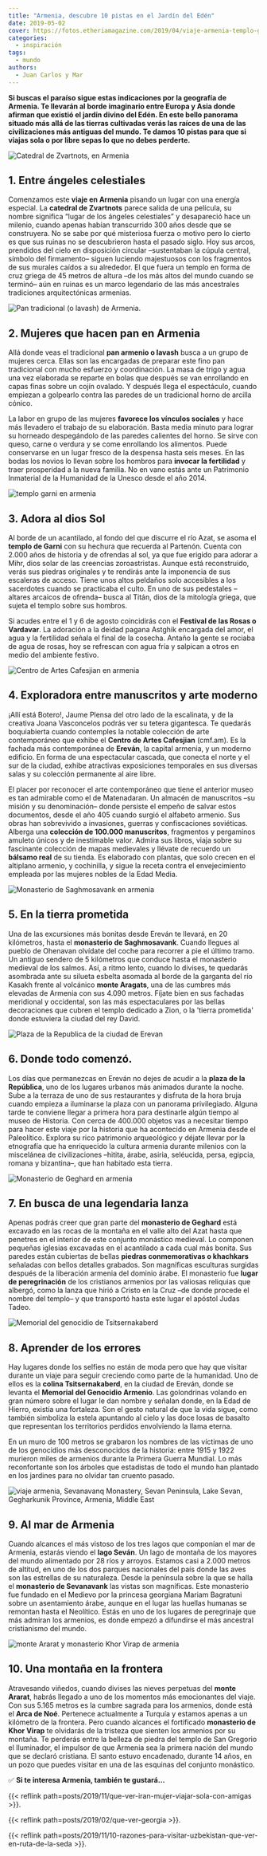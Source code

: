 ```yaml
---
title: "Armenia, descubre 10 pistas en el Jardín del Edén"
date: 2019-05-02
cover: https://fotos.etheriamagazine.com/2019/04/viaje-armenia-templo-garni-e1555859873292.jpg
categories: 
  - inspiración
tags: 
  - mundo
authors: 
  - Juan Carlos y Mar
---
```


**Si buscas el paraíso sigue estas indicaciones por la geografía de Armenia. Te llevarán 
al borde imaginario entre Europa y Asia donde afirman que existió el jardín divino del 
Edén. En este bello panorama situado más allá de las tierras cultivadas verás las raíces 
de una de las civilizaciones más antiguas del mundo. Te damos 10 pistas para que si 
viajas sola o por libre sepas lo que no debes perderte.** 

![Catedral de Zvartnots, en Armenia](https://fotos.etheriamagazine.com/2019/04/viaje-armenia-Catedral-Zvartnots-e1555859798285.jpg "Catedral de Zvartnots.")

## 1\. Entre ángeles celestiales

Comenzamos este **viaje en Armenia** pisando un lugar con una energía especial. La 
**catedral de Zvartnots** parece salida de una película, su nombre significa “lugar de 
los ángeles celestiales” y desapareció hace un milenio, cuando apenas habían 
transcurrido 300 años desde que se construyera. No se sabe por qué misteriosa fuerza o 
motivo pero lo cierto es que sus ruinas no se descubrieron hasta el pasado siglo. Hoy 
sus arcos, prendidos del cielo en disposición circular –sustentaban la cúpula central, 
símbolo del firmamento– siguen luciendo majestuosos con los fragmentos de sus murales 
caídos a su alrededor. El que fuera un templo en forma de cruz griega de 45 metros de 
altura –de los más altos del mundo cuando se terminó– aún en ruinas es un marco 
legendario de las más ancestrales tradiciones arquitectónicas armenias. 

![Pan tradicional (o lavash) de Armenia.](https://fotos.etheriamagazine.com/2019/04/viaje-armenia-pan-lavash.jpg "Pan tradicional (o lavash) de Armenia.")

## 2\. Mujeres que hacen pan en Armenia

Allá donde veas el tradicional **pan armenio o lavash** busca a un grupo de mujeres 
cerca. Ellas son las encargadas de preparar este fino pan tradicional con mucho esfuerzo 
y coordinación. La masa de trigo y agua una vez elaborada se reparte en bolas que 
después se van enrollando en capas finas sobre un cojín ovalado. Y después llega el 
espectáculo, cuando empiezan a golpearlo contra las paredes de un tradicional horno de 
arcilla cónico. 

La labor en grupo de las mujeres **favorece los vínculos sociales** y hace más llevadero 
el trabajo de su elaboración. Basta media minuto para lograr su horneado despegándolo de 
las paredes calientes del horno. Se sirve con queso, carne o verdura y se come 
enrollando los alimentos. Puede conservarse en un lugar fresco de la despensa hasta seis 
meses. En las bodas los novios lo llevan sobre los hombros para **invocar la 
fertilidad** y traer prosperidad a la nueva familia. No en vano estás ante un Patrimonio 
Inmaterial de la Humanidad de la Unesco desde el año 2014. 

![templo garni en armenia](https://fotos.etheriamagazine.com/2019/04/viaje-armenia-templo-garni-e1555859873292.jpg "Templo Garni.")

## 3\. Adora al dios Sol

Al borde de un acantilado, al fondo del que discurre el río Azat, se asoma el **templo 
de Garni** con su hechura que recuerda al Partenón. Cuenta con 2.000 años de historia y 
de ofrendas al sol, ya que fue erigido para adorar a Mihr, dios solar de las creencias 
zoroastristas. Aunque está reconstruido, verás sus piedras originales y te rendirás ante 
la imponencia de sus escaleras de acceso. Tiene unos altos peldaños solo accesibles a 
los sacerdotes cuando se practicaba el culto. En uno de sus pedestales –altares arcaicos 
de ofrenda– busca al Titán, dios de la mitología griega, que sujeta el templo sobre sus 
hombros. 

Si acudes entre el 1 y 6 de agosto coincidirás con el **Festival de las Rosas o 
Vardavar**. La adoración a la deidad pagana Astghik encargada del amor, el agua y la 
fertilidad señala el final de la cosecha. Antaño la gente se rociaba de agua de rosas, 
hoy se refrescan con agua fría y salpican a otros en medio del ambiente festivo. 

![Centro de Artes Cafesjian en armenia](https://fotos.etheriamagazine.com/2019/04/viaje-armenia-Cafesjian-museo-matenadaran.jpg "Centro de Artes Cafesjian.")

## 4\. Exploradora entre manuscritos y arte moderno

¡Allí está Botero!, Jaume Plensa del otro lado de la escalinata, y de la creativa Joana 
Vasconcelos podrás ver su tetera gigantesca. Te quedarás boquiabierta cuando contemples 
la notable colección de arte contemporáneo que exhibe el **Centro de Artes Cafesjian** 
(cmf.am). Es la fachada más contemporánea de **Ereván**, la capital armenia, y un 
moderno edificio. En forma de una espectacular cascada, que conecta el norte y el sur de 
la ciudad, exhibe atractivas exposiciones temporales en sus diversas salas y su 
colección permanente al aire libre. 

El placer por reconocer el arte contemporáneo que tiene el anterior museo es tan 
admirable como el de Matenadaran. Un almacén de manuscritos –su misión y su 
denominación– donde persiste el empeño de salvar estos documentos, desde el año 405 
cuando surgió el alfabeto armenio. Sus obras han sobrevivido a invasiones, guerras y 
confiscaciones soviéticas. Alberga una **colección de 100.000 manuscritos**, fragmentos 
y pergaminos amuleto únicos y de inestimable valor. Admira sus libros, viaja sobre su 
fascinante colección de mapas medievales y llévate de recuerdo un **bálsamo real** de su 
tienda. Es elaborado con plantas, que solo crecen en el altiplano armenio, y cochinilla, 
y sigue la receta contra el envejecimiento empleada por las mujeres nobles de la Edad 
Media. 

![Monasterio de Saghmosavank en armenia](https://fotos.etheriamagazine.com/2019/04/viaje-armenia-monasterio-Saghmosavan-e1555859955205.jpg "Monasterio de Saghmosavank.")

## 5\. En la tierra prometida

Una de las excursiones más bonitas desde Ereván te llevará, en 20 kilómetros, hasta el 
**monasterio de Saghmosavank**. Cuando llegues al pueblo de Ohenavan olvídate del coche 
para recorrer a pie el último tramo. Un antiguo sendero de 5 kilómetros que conduce 
hasta el monasterio medieval de los salmos. Así, a ritmo lento, cuando lo divises, te 
quedarás asombrada ante su silueta esbelta asomada al borde de la garganta del río 
Kasakh frente al volcánico **monte Aragats**, una de las cumbres más elevadas de Armenia 
con sus 4.090 metros. Fíjate bien en sus fachadas meridional y occidental, son las más 
espectaculares por las bellas decoraciones que cubren el templo dedicado a Zion, o la 
'tierra prometida' donde estuviera la ciudad del rey David. 

![Plaza de la Republica de la ciudad de Erevan](https://fotos.etheriamagazine.com/2019/04/viaje-armenia-national-history-plaza-republica-e1555859983774.jpg "Plaza de la República de la ciudad de Ereván.")

## 6\. Donde todo comenzó.

Los días que permanezcas en Ereván no dejes de acudir a la **plaza de la República**, 
uno de los lugares urbanos más animados durante la noche. Sube a la terraza de uno de 
sus restaurantes y disfruta de la hora bruja cuando empieza a iluminarse la plaza con un 
panorama privilegiado. Alguna tarde te conviene llegar a primera hora para destinarle 
algún tiempo al museo de Historia. Con cerca de 400.000 objetos vas a necesitar tiempo 
para hacer este viaje por la historia que ha acontecido en Armenia desde el Paleolítico. 
Explora su rico patrimonio arqueológico y déjate llevar por la etnografía que ha 
enriquecido la cultura armenia durante milenios con la miscelánea de civilizaciones 
–hitita, árabe, asiria, seléucida, persa, egipcia, romana y bizantina–, que han habitado 
esta tierra. 

![Monasterio de Geghard en armenia](https://fotos.etheriamagazine.com/2019/04/viaje-armenia-monasterio-Geghard-e1555860086291.jpg "Monasterio de Geghard.")

## 7\. En busca de una legendaria lanza

Apenas podrás creer que gran parte del **monasterio de Geghard** está excavado en las 
rocas de la montaña en el valle alto del Azat hasta que penetres en el interior de este 
conjunto monástico medieval. Lo componen pequeñas iglesias excavadas en el acantilado a 
cada cual más bonita. Sus paredes están cubiertas de bellas **piedras conmemorativas o 
khachkars** señaladas con bellos detalles grabados. Son magníficas esculturas surgidas 
después de la liberación armenia del dominio árabe. El monasterio fue **lugar de 
peregrinación** de los cristianos armenios por las valiosas reliquias que albergó, como 
la lanza que hirió a Cristo en la Cruz –de donde procede el nombre del templo– y que 
transportó hasta este lugar el apóstol Judas Tadeo. 

![Memorial del genocidio de Tsitsernakaberd](https://fotos.etheriamagazine.com/2019/04/viaje-armenia-memorial-genocidio-e1555860138966.jpg "Memorial del genocidio de Tsitsernakaberd.")

## 8\. Aprender de los errores

Hay lugares donde los selfies no están de moda pero que hay que visitar durante un viaje 
para seguir creciendo como parte de la humanidad. Uno de ellos es la **colina 
Tsitsernakaberd**, en la ciudad de Ereván, donde se levanta el **Memorial del Genocidio 
Armenio**. Las golondrinas volando en gran número sobre el lugar le dan nombre y señalan 
donde, en la Edad de Hierro, existía una fortaleza. Son el gesto natural de que la vida 
sigue, como también simboliza la estela apuntando al cielo y las doce losas de basalto 
que representan los territorios perdidos envolviendo la llama eterna. 

En un muro de 100 metros se grabaron los nombres de las víctimas de uno de los 
genocidios más desconocidos de la historia: entre 1915 y 1922 murieron miles de armenios 
durante la Primera Guerra Mundial. Lo más reconfortante son los árboles que estadistas 
de todo el mundo han plantado en los jardines para no olvidar tan cruento pasado. 

![viaje armenia, Sevanavanq Monastery, Sevan Peninsula, Lake Sevan, Gegharkunik Province, Armenia, Middle East](https://fotos.etheriamagazine.com/2019/04/viaje-armenia-monasterio-sevanavank.jpg "Monasterio de Sevanavanq.")

## 9\. Al mar de Armenia

Cuando alcances el más vistoso de los tres lagos que componían el mar de Armenia, 
estarás viendo el **lago Seván**. Un lago de montaña de los mayores del mundo alimentado 
por 28 ríos y arroyos. Estamos casi a 2.000 metros de altitud, en uno de los dos parques 
nacionales del país donde las aves son las estrellas de su naturaleza. Desde la 
península sobre la que se halla el **monasterio de Sevanavank** las vistas son 
magníficas. Este monasterio fue fundado en el Medievo por la princesa georgiana Mariam 
Bagratuni sobre un asentamiento árabe, aunque en el lugar las huellas humanas se 
remontan hasta el Neolítico. Estás en uno de los lugares de peregrinaje que más admiran 
los armenios, es donde empezó a difundirse el más ancestral cristianismo del mundo. 

![monte Ararat y monasterio Khor Virap  de armenia](https://fotos.etheriamagazine.com/2019/04/viaje-armenia-Ararat-monasterio-Khor-Virap-e1555860227350.jpg "Monte Ararat y monasterio de Khor Virap.")

## 10\. Una montaña en la frontera

Atravesando viñedos, cuando divises las nieves perpetuas del **monte Ararat**, habrás 
llegado a uno de los momentos más emocionantes del viaje. Con sus 5.165 metros es la 
cumbre sagrada para los armenios, donde está el **Arca de Noé**. Pertenece actualmente a 
Turquía y estamos apenas a un kilómetro de la frontera. Pero cuando alcances el 
fortificado **monasterio de Khor Virap** te olvidarás de la tristeza que sienten los 
armenios por su montaña. Te perderás entre la belleza de piedra del templo de San 
Gregorio el Iluminador, el impulsor de que Armenia sea la primera nación del mundo que 
se declaró cristiana. El santo estuvo encadenado, durante 14 años, en un pozo que puedes 
visitar en una de las esquinas del conjunto monástico. 

✅ **Si te interesa Armenia, también te gustará...** 

{{< reflink path=posts/2019/11/que-ver-iran-mujer-viajar-sola-con-amigas >}}. 

{{< reflink path=posts/2019/02/que-ver-georgia >}}. 

{{< reflink 
path=posts/2019/11/10-razones-para-visitar-uzbekistan-que-ver-en-ruta-de-la-seda >}}.
